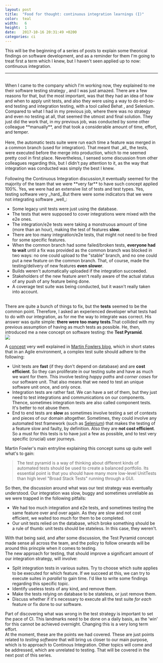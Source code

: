 ```yaml
---
layout: post
title:  "Food for thought: continuous integration learnings (I)"
color:  teal
width:   6 
height:  1
date:   2017-10-16 20:31:49 +0200
categories: ci
---
```


This will be the beginning of a series of posts to explain some theorical findings on software development, and as a reminder for them
I'm going to treat first a term which I knew, but I haven't seen applied up to now: continuous integration.
<br>
<hr>
<br>
When I came to the company which I'm working now, they explained to me their software testing strategy , and I was just amazed. There are a few reasons for that, but the most important, was that they had an idea of how and when to apply unit tests, and also they were using a way to do end-to-end testing and integration testing, with a tool called Behat , and Selenium. Compared to what I had in my previous job, where there was no strategy and even no testing at all, that seemed the utmost and final solution. They just did the work that, in my previous job, was conducted by some other colleague **manually**, and that took a considerable amount of time, effort, and temper. 
<br>
<br>
Here, the automatic tests suite were run each time a feature was merged in a common branch (used for integration). That meant that _all_ the tests, were executed before the merge into production, which to me seemed pretty cool in first place. Nevertheless, I sensed some discussion from other colleagues regarding this, but I didn't pay attention to it, as the way that integration was conducted was simply the best I knew.
<br>
<br>
Following the Continuous Integration discussion,it eventually seemed for the majority of the team that we were **very far** to have such concept applied 100%. Yes, we were had an extensive list of tests and test types. Yes, testing software very _hard_.But there were some indicators that we were not integrating software _well_:
<ul>
	<li> Some legacy unit tests were just using the database.</li>
	<li> The tests that were supposed to cover integrations were mixed with the e2e ones.</li>
	<li> The integration/e2e tests were taking a monstruous amount of time (more than an hour), making the test of features <b>slow</b>.</li>
	<li> There are too many integration/e2e tests, that might not need to be fired for some specific features.</li>
	<li> When the common  branch had some failed/broken tests, <b>everyone had to wait</b> until a fix was provided as the common branch was blocked in two ways: no one could upload to the "stable" branch, and no one could put a new feature on the common branch. That, of course, made the testing/delivery of new features <b>even slower</b>. </li>
	<li> Builds weren't automatically uploaded if the integration succeeded.</li>
	<li> Stakeholders of the new feature aren't really aware of the actual status of any push of any feature being done.</li>
	<li> A coverage test suite was being conducted, but it wasn't really taken into account.</li> 
</ul>
<br>
There are quite a bunch of things to fix, but the <b>tests</b> seemed to be the common point. Therefore, I asked an experienced developer what tests had to do with our integration, as for me the way to integrate was correct. His answer was quite simple: <b>there were too many tests</b>.That collided with my previous assumption of having as much tests as possible. He, then, introduced me a new concept on software testing: the <b>Test Pyramid</b>.
<div class='tp-image'>
	<img src='../../../../assets/posts/testpyramid.png'>
</div>

A [concept][testpyr] very well explained in [Martin Fowlers blog][mf-blog], which in short states that in an Agile environment, a complex test suite should adhere to the following:<br>
<ul>
	<li>
		Unit tests are <b>fast</b> (if they don't depend on database) and are <b>cost efficient</b>. So they can proliferate in our testing suite and have as much we want for them. This involve testing <i>happy paths</i> and <i>corner cases</i> for our software unit. That also means that we need to test an unique software unit  once, and only once. 
	</li>
	<li>
	Integration tests are rather fast. We can have a set of them, but they just need to test integrations and communications on our components. Thence, sometimes integration tests are also called component tests. It's better to not abuse them.
	</li>
	<li>
		End to end tests are <b>slow</b> as sometimes involve testing a set of contexts and pieces of our domain altogether. Sometimes, they could involve any automated test framework (such as <a href='http://www.seleniumhq.org/'>Selenium</a>) that makes the testing of a feature slow and faulty, by definition. Also they are <b>not cost efficient</b>. So a must for this tests is to have just a few as possible, and to test very specific (crucial) user journeys.
	</li>    
</ul>
Martin Fowler's main entryline explaining this concept sums up quite well what's to gain:<br>
<blockquote>The test pyramid is a way of thinking about different kinds of automated tests should be used to create a balanced portfolio. Its essential point is that you should have many more low-level UnitTests than high level "Broad Stack Tests" running through a GUI.</blockquote>



So then, the discussion around what was our test strategy was eventually understood. Our integration was slow, buggy and sometimes unreliable as we were trapped in the following pitfalls:
<ul>
	<li>We had too much integration and e2e tests, and sometimes testing the same feature over and over again. As they are slow and not cost efficient, we waited too much for them to be completed.</li>
	<li>
		Our unit tests relied on the database, which broke something should be a rule of thumb: unit tests should be stateless. In this case, they weren't.
	</li>
</ul>	

With that being said, and after some discussion, the Test Pyramid concept made sense all across the team, and the policy to follow onwards will be around this princple when it comes to testing.
<br>
The new approach for testing, that should improve a significant amount of our integration strategy, will involve:
<ul>
	<li>Split integration tests in various suites. Try to choose which suite applies to be executed for which feature. If we succeed at this, we can try to execute suites in <i>parallel</i> to gain time. I'd like to write some findings regarding this specific topic. </li>
	<li>Identify useless tests of any kind, and remove them.</li>
	<li>Make the tests relying on database to be stateless, or just remove them. </li>
	<li>Discuss whether if it's necessary to execute all the test suite <i>for each</i> feature or fix done to our software.</li>
</ul>

Part of discovering what was wrong in the test strategy is important to set the pace of CI. This landmarks need to be done on a daily basis, as the 'win' for this cannot be achieved overnight. Changing this is a very long term effort. 
<br>
At the moment, these are the points we had covered. These are just points related to <i>testing software</i> that will bring us closer to our main purpose, which is to approach to Continous Integration. Other topics will come and be addressed, which are unrelated to testing. That will be covered in the next post of this series. 

[mf-blog]: https://martinfowler.com/aboutMe.html
[testpyr]:   https://martinfowler.com/bliki/TestPyramid.html
[jekyll-talk]: https://talk.jekyllrb.com/
